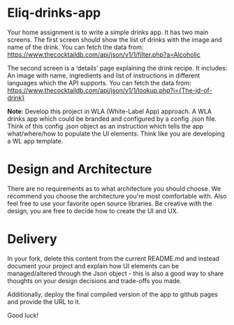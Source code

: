 # Eliq-drinks-app
Your home assignment is to write a simple drinks app. It has two main screens. The first screen should show the list of drinks with the image and name of the drink. You can fetch the data from: https://www.thecocktaildb.com/api/json/v1/1/filter.php?a=Alcoholic

The second screen is a ‘details’ page explaining the drink recipe. It includes: An image with name, ingredients and list of instructions in different languages which the API supports. You can fetch the data from: https://www.thecocktaildb.com/api/json/v1/1/lookup.php?i={The-id-of-drink}

**Note**: Develop this project in WLA (White-Label App) approach. A WLA drinks app which could be branded and configured by a config .json file. Think of this config .json object as an instruction which tells the app what/where/how to populate the UI elements. Think like you are developing a WL app template.

# Design and Architecture
There are no requirements as to what architecture you should choose. We recommend you choose the architecture you're most comfortable with. Also feel free to use your favorite open source libraries. Be creative with the design, you are free to decide how to create the UI and UX.

# Delivery
In your fork, delete this content from the current README.md and instead document your project and explain how UI elements can be managed/altered through the Json object - this is also a good way to share thoughts on your design decisions and trade-offs you made.

Additionally, deploy the final compiled version of the app to github pages and provide the URL to it.

Good luck!
